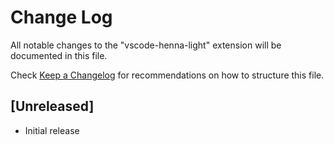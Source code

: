# Change Log
All notable changes to the "vscode-henna-light" extension will be documented in this file.

Check [Keep a Changelog](http://keepachangelog.com/) for recommendations on how to structure this file.

## [Unreleased]
- Initial release
